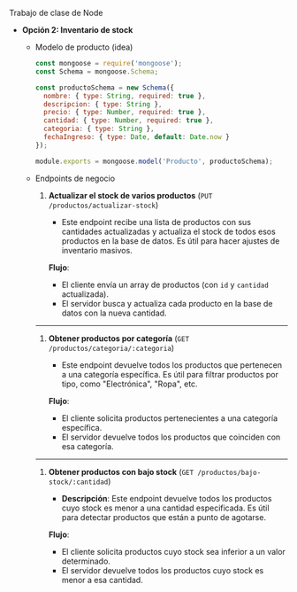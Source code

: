 Trabajo de clase de Node
- **Opción 2: Inventario de stock**
    - Modelo de producto (idea)
        
        ```jsx
        const mongoose = require('mongoose');
        const Schema = mongoose.Schema;
        
        const productoSchema = new Schema({
          nombre: { type: String, required: true },
          descripcion: { type: String },
          precio: { type: Number, required: true },
          cantidad: { type: Number, required: true },
          categoria: { type: String },
          fechaIngreso: { type: Date, default: Date.now }
        });
        
        module.exports = mongoose.model('Producto', productoSchema);
        ```
        
    - Endpoints de negocio
        1. **Actualizar el stock de varios productos** (`PUT /productos/actualizar-stock`)
            - Este endpoint recibe una lista de productos con sus cantidades actualizadas y actualiza el stock de todos esos productos en la base de datos. Es útil para hacer ajustes de inventario masivos.
            
            **Flujo**:
            
            - El cliente envía un array de productos (con `id` y `cantidad` actualizada).
            - El servidor busca y actualiza cada producto en la base de datos con la nueva cantidad.
        
        ---
        
        1. **Obtener productos por categoría** (`GET /productos/categoria/:categoria`)
            - Este endpoint devuelve todos los productos que pertenecen a una categoría específica. Es útil para filtrar productos por tipo, como "Electrónica", "Ropa", etc.
            
            **Flujo**:
            
            - El cliente solicita productos pertenecientes a una categoría específica.
            - El servidor devuelve todos los productos que coinciden con esa categoría.
        
        ---
        
        1. **Obtener productos con bajo stock** (`GET /productos/bajo-stock/:cantidad`)
            - **Descripción**: Este endpoint devuelve todos los productos cuyo stock es menor a una cantidad especificada. Es útil para detectar productos que están a punto de agotarse.
            
            **Flujo**:
            
            - El cliente solicita productos cuyo stock sea inferior a un valor determinado.
            - El servidor devuelve todos los productos cuyo stock es menor a esa cantidad.
